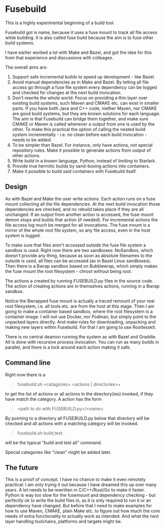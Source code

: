 # Fusebuild #

This is a highly experimental beginning of a build tool.

Fusebuild got is name, because it uses a fuse mount to track all file access while building. It is also called fuse build because the aim is to fuse other build systems.

I have earlier worked a lot with Make and Bazel, and got the idea for this from that experience and discussions with colleages.


The overall aims are:
1) Support safe incremental builds to speed up development - like Bazel.
2) Avoid manual dependencies as in Make and Bazel. By letting all file access go through a fuse file system every dependency can be logged and checked for changes at the next build invocation.
3) Don't rewrite the whole world: Focus on providing a thin layer over existing build systems, such Maven and CMAKE etc. can exist in smaller parts. If you have both Java and C++ code, niether Maven, nor CMAKE are good build systems, but they are known solutions for each language. The aim is that Fusebuild can bridge them together, and make sure CMAKE or Maven is called whenever a output from one is used by the other.
To make this practical the option of calling the nested build system incrementally - i.e. no clean before each build invocation - needs to be added.
4) To be simpler than Bazel. For instance, only have actions, not special repository rules. Make it possible to generate actions from output of other actions.
5) Write build in a known language, Python, instead of limiting to Starlark.
6) Provide true hermitic builds by sand-boxing actions into containers.
8) Make it possible to build said containers with Fusebuild itself.

## Design ##

As with Bazel and Make the user write actions. Each action runs on a fuse mount collecting all the file dependencies. At the next build invocation those dependencies are checked, and no rebuild takes place if they are all unchanged.
If an output from another action is accessed, the fuse mount demon stops and builds that action (if needed).
For incremental actions the file access log much be merged for all invocations.
The fuse mount is a mirror of the whole root file system, so any file access, even in the host system is logged.

To make sure that files aren't accessed outside the fuse file system a sandbox is used. Right now there are two sandboxes: NoSandbox, which doesn't provide any thing, because as soon as absolute filenames to the outside is used, all files can be accessed (as in Bazel Linux sandboxes). Then there is a Bwrap sandbox based on Bubblewrap, which simply makes the fuse mount the root filesystem - chroot without being root.

The actions a created by running FUSEBUILD.py files in the source code. The action of creating actions are in themselves actions, running in a Bwrap sandbox.

Notice the Bwrapped fuse mount is actually a traced remount of your real root filesystem, i.e. all tools etc. are from the host at this stage.
Then I am going to make a container based sandbox, where the root filesystem is a container image. I will not use Docker, nor Podman, but simply point to the unpacked layers directly. And make rules for downloading, unpacking and making new layers within Fusebuild. For that I am going to use Rootlesskit.

There is no central deamon running the system as with Bazel and Graddle. All is done with recursive process invocation. You can run as many builds in parallel, and there is a lock around each action making it safe.


## Command line ##

Right now there is a 
> fusebuild.sh <catagories\> <actions | directories\>+

to get the list of actions or all actions in the directory(ies) invoked, if they have match the category. A action has the form 
> <path to dir with FUSEBUILD.py\>/<name\>.

By pointing to a directory all FUSEBUILD.py below that directory will be checked and all actions with a matching category will be invoked. 

> fusebuild.sh build,test .

will be the typical "build and test all" command.



Special categories like "clean" might be added later.


## The future ##

This is a proof of concept. I have no chance to make it even remotely practical: I am only trying it out because I have dreamed this up over many years.
A lot needs to be rewritten in C/C++/Rust/Go to make it faster. Python is way too slow for the fusemount and dependency checking - but perfectly ok to write the build files in, as it is only required to run it or an dependency have changed.
But before that I need to make examples for how to use Maven, CMAKE, plain Make etc. to figure out how much the core needs of extra functionality to actually work as intended. And what the next layer handling toolchains, platforms and targets might be.


